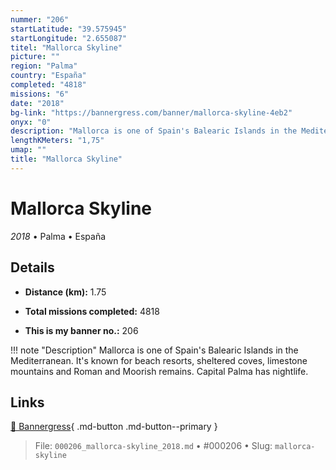 ```yaml
---
nummer: "206"
startLatitude: "39.575945"
startLongitude: "2.655087"
titel: "Mallorca Skyline"
picture: ""
region: "Palma"
country: "España"
completed: "4818"
missions: "6"
date: "2018"
bg-link: "https://bannergress.com/banner/mallorca-skyline-4eb2"
onyx: "0"
description: "Mallorca is one of Spain's Balearic Islands in the Mediterranean. It's known for beach resorts, sheltered coves, limestone mountains and Roman and Moorish remains. Capital Palma has nightlife."
lengthKMeters: "1,75"
umap: ""
title: "Mallorca Skyline"
---
```

# Mallorca Skyline

*2018* • Palma • España



## Details
- **Distance (km):** 1.75

- **Total missions completed:** 4818
- **This is my banner no.:** 206


!!! note "Description"
    Mallorca is one of Spain's Balearic Islands in the Mediterranean. It's known for beach resorts, sheltered coves, limestone mountains and Roman and Moorish remains. Capital Palma has nightlife.



## Links
[🔗 Bannergress](https://bannergress.com/banner/mallorca-skyline-4eb2){ .md-button .md-button--primary }



> File: `000206_mallorca-skyline_2018.md` • #000206 • Slug: `mallorca-skyline`
